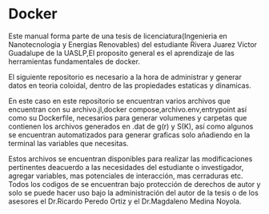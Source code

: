# Docker
Este manual forma parte de una tesis de licenciatura(Ingenieria en Nanotecnologia y Energias Renovables) del estudiante Rivera Juarez Victor Guadalupe de la UASLP,El proposito general es el aprendizaje de las herramientas fundamentales de docker.

El siguiente repositorio es necesario a la hora de administrar y generar datos en teoria coloidal, dentro de las propiedades estaticas y dinamicas.

En este caso en este repositorio se encuentran varios archivos que encuentran con su archivo.jl,docker compose,archivo.env,entrypoint así como su Dockerfile, necesarios para generar volumenes y carpetas que contienen los archivos generados en .dat de  g(r) y S(K), así como algunos se encuentran automatizados para generar graficas solo añadiendo en la terminal las variables que necesitas.

Estos archivos se encuentran disponibles para realizar las modificaciones pertinentes deacuerdo a las necesidades del estudiante o investigador, agregar variables, mas potenciales de interacción, mas cerraduras etc.
Todos los codigos de se encuentran bajo protección de derechos de autor y solo se puede hacer uso bajo la administración del autor de la tesis o de los asesores el Dr.Ricardo Peredo Ortiz y el Dr.Magdaleno Medina Noyola.
